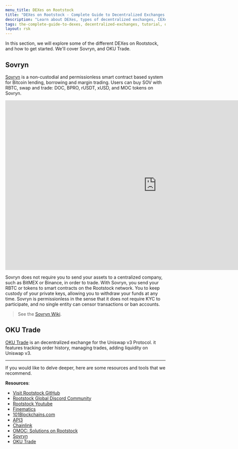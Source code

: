 ```yaml
---
menu_title: DEXes on Rootstock
title: "DEXes on Rootstock - Complete Guide to Decentralized Exchanges (DEX)"
description: "Learn about DEXes, types of decentralized exchanges, CEXes vs DEXes, features of a DEX, and DEXes on Bitcoin"
tags: the-complete-guide-to-dexes, decentralized-exchanges, tutorial, overview, guides, tokens, sovryn, rskswap,tokenbridge, cross-chain, bridge, web3, bitcoin, rsk, rootstock, peer-to-peer, blockchain, lend, borrow, yield-farming, order-books, automated-market-maker- AMMs
layout: rsk
---
```


In this section, we will explore some of the different DEXes on Rootstock, and how to get started. We'll cover Sovryn, and OKU Trade.

## Sovryn

[Sovryn](/solutions/sovryn/) is a non-custodial and permissionless smart contract based system for Bitcoin lending, borrowing and margin trading. Users can buy SOV with RBTC, swap and trade: DOC, BPRO, rUSDT, xUSD, and MOC tokens on Sovryn.

<div class="video-container">
  <iframe width="949" height="534" src="https://www.youtube.com/embed/EXoiMn-o4KU" frameborder="0" allow="accelerometer; autoplay; encrypted-media; gyroscope; picture-in-picture" allowfullscreen></iframe>
</div>

Sovryn does not require you to send your assets to a centralized company, such as BitMEX or Binance, in order to trade. With Sovryn, you send your RBTC or tokens to smart contracts on the Rootstock network. You to keep custody of your private keys, allowing you to withdraw your funds at any time. Sovryn is permissionless in the sense that it does not require KYC to participate, and no single entity can censor transactions or ban accounts.

> See the [Sovryn Wiki](https://wiki.sovryn.app/en/home).

## OKU Trade

[OKU Trade](https://oku.trade/app/rootstock/) is an decentralized exchange for the Uniswap v3 Protocol. it features tracking order history, managing trades, adding liquidity on Uniswap v3.

----

If you would like to delve deeper, here are some resources and tools that we recommend.

**Resources**:

- [Visit Rootstock GitHub](https://github.com/rsksmart/devportal) 
- [Rootstock Global Discord Community](https://rootstock.io/discord)
- [Rootstock Youtube](https://www.youtube.com/channel/UCYQSvSaqX8Q-XMbQmUG0yJg)
- [Finematics](https://www.youtube.com/c/Finematics)
- [101Blockchains.com](https://101blockchains.com/decentralized-exchanges/)
- [API3](https://developers.rsk.co/solutions/api3/)
- [Chainlink](https://developers.rsk.co/solutions/chainlink/)
- [OMOC: Solutions on Rootstock](https://developers.rsk.co/solutions/oraclemoneyonchain/)
- [Sovryn](https://live.sovryn.app/)
- [OKU Trade](https://oku.trade/app/rootstock/)